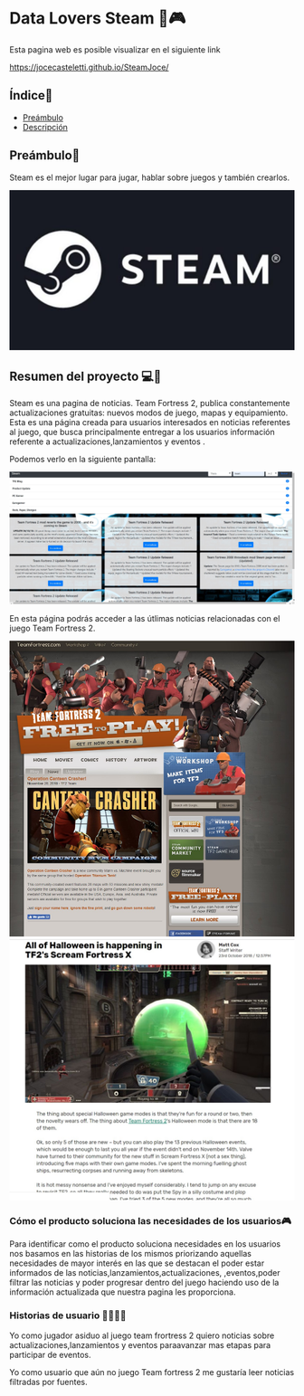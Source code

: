 # Data Lovers Steam 👾🎮
Esta pagina web es posible visualizar en el siguiente link

https://jocecasteletti.github.io/SteamJoce/

## Índice📜

* [Preámbulo](#preámbulo)
* [Descripción](#resumen-del-proyecto)


## Preámbulo🤺

Steam es el mejor lugar para jugar, hablar sobre juegos y también crearlos.

![Steam](src/img/steamlogo.jpg)



## Resumen del proyecto 💻📝

Steam es una pagina de noticias.
Team Fortress 2, publica constantemente actualizaciones gratuitas: nuevos modos de juego, mapas y equipamiento. Esta es una página creada para usuarios interesados en noticias referentes al juego, que busca principalmente entregar a los usuarios información referente a actualizaciones,lanzamientos y eventos .

Podemos verlo en la siguiente pantalla:

![SteamPantalla](src/img/pantallasteam.jpg)

En esta página podrás acceder a las útlimas noticias relacionadas con el juego Team Fortress 2.

![Steamlink](src/img/linksteam.jpg)
![SteamPantalla](src/img/linksteam2.jpg)

### Cómo el producto soluciona las necesidades de los usuarios🎮

Para identificar como el producto soluciona necesidades en los usuarios nos basamos en las historias de los mismos priorizando aquellas necesidades de mayor interés en las que se destacan el poder estar informados de las noticias,lanzamientos,actualizaciones, ,eventos,poder filtrar las noticias y poder progresar dentro del juego haciendo uso de la información actualizada que nuestra pagina les proporciona.

### Historias de usuario 👩🏻🧔🏻
Yo como jugador asiduo al juego team frortress 2 quiero noticias sobre actualizaciones,lanzamientos y eventos paraavanzar mas etapas para participar de eventos.

Yo como usuario que aún no juego Team fortress 2 me gustaría leer noticias filtradas por fuentes.


